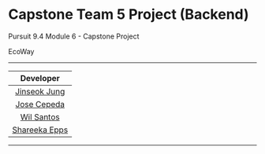 # Capstone Team 5 Project (Backend)

Pursuit 9.4 Module 6 - Capstone Project

EcoWay

---

|                     Developer                     |
| :-----------------------------------------------: |
|    [Jinseok Jung](https://github.com/pjungjs)     |
|    [Jose Cepeda](https://github.com/JoseC620)     |
|  [Wil Santos](https://github.com/Wilsantos1975)   |
|  [Shareeka Epps](https://github.com/shaketastic)  |

---
